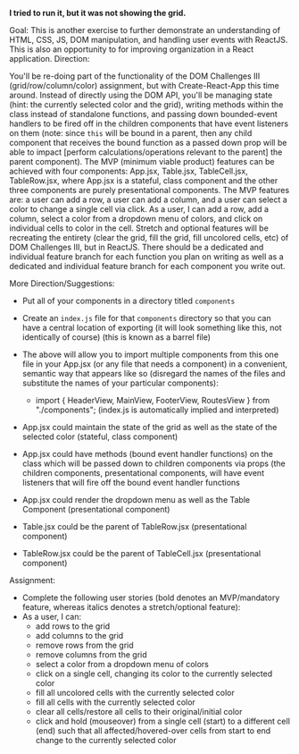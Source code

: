<b>I tried to run it, but it was not showing the grid.</b>

Goal:
This is another exercise to further demonstrate an understanding of HTML, CSS, JS, DOM manipulation, and handling user events with ReactJS. This is also an opportunity to for improving organization in a React application.
Direction:

You'll be re-doing part of the functionality of the DOM Challenges III (grid/row/column/color) assignment, but with Create-React-App this time around. Instead of directly using the DOM API, you'll be managing state (hint: the currently selected color and the grid), writing methods within the class instead of standalone functions, and passing down bounded-event handlers to be fired off in the children components that have event listeners on them (note: since `this` will be bound in a parent, then any child component that receives the bound function as a passed down prop will be able to impact [perform calculations/operations relevant to the parent] the parent component). The MVP (minimum viable product) features can be achieved with four components: App.jsx, Table.jsx, TableCell.jsx, TableRow.jsx, where App.jsx is a stateful, class component and the other three components are purely presentational components. The MVP features are: a user can add a row, a user can add a column, and a user can select a color to change a single cell via click. As a user, I can add a row, add a column, select a color from a dropdown menu of colors, and click on individual cells to color in the cell. Stretch and optional features will be recreating the entirety (clear the grid, fill the grid, fill uncolored cells, etc) of DOM Challenges III, but in ReactJS. There should be a dedicated and individual feature branch for each function you plan on writing as well as a dedicated and individual feature branch for each component you write out.


More Direction/Suggestions:

- Put all of your components in a directory titled `components`
- Create an `index.js` file for that `components` directory so that you can have a central location of exporting (it will look something like this, not identically of course) (this is known as a barrel file)    
- The above will allow you to import multiple components from this one file in your App.jsx (or any file that needs a component) in a convenient, semantic way that appears like so (disregard the names of the files and substitute the names of your particular components):
    - import { HeaderView, MainView, FooterView, RoutesView } from "./components"; (index.js is automatically implied and interpreted)

- App.jsx could maintain the state of the grid as well as the state of the selected color (stateful, class component)
- App.jsx could have methods (bound event handler functions) on the class which will be passed down to children components via props (the children components, presentational components, will have event listeners that will fire off the bound event handler functions
- App.jsx could render the dropdown menu as well as the Table Component (presentational component)
- Table.jsx could be the parent of TableRow.jsx (presentational component)
- TableRow.jsx could be the parent of TableCell.jsx (presentational component)

Assignment:
- Complete the following user stories (bold denotes an MVP/mandatory feature, whereas italics denotes a stretch/optional feature):
- As a user, I can:
    - add rows to the grid
    - add columns to the grid
    - remove rows from the grid
    - remove columns from the grid
    - select a color from a dropdown menu of colors
    - click on a single cell, changing its color to the currently selected color
    - fill all uncolored cells with the currently selected color
    - fill all cells with the currently selected color
    - clear all cells/restore all cells to their original/initial color
    - click and hold (mouseover) from a single cell (start) to a different cell (end) such that all affected/hovered-over cells from start to end change to the currently selected color


